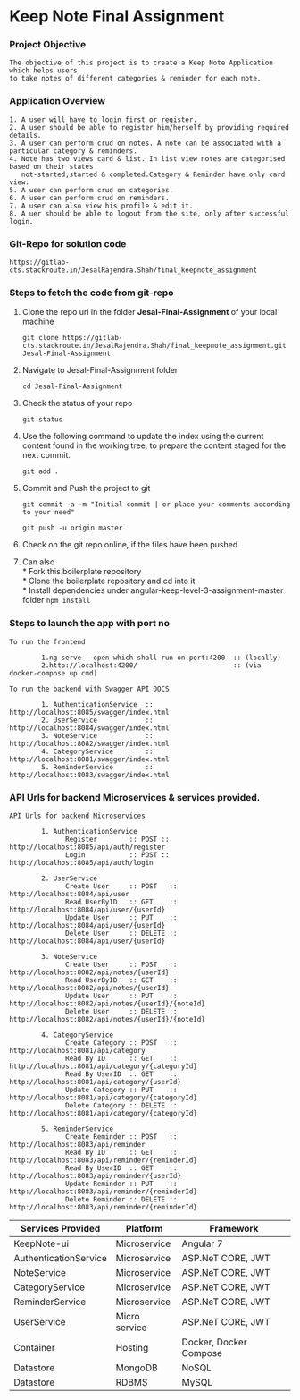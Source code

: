 # Keep Note Final Assignment 

### Project Objective

    The objective of this project is to create a Keep Note Application which helps users 
    to take notes of different categories & reminder for each note. 

### Application Overview

    1. A user will have to login first or register. 
    2. A user should be able to register him/herself by providing required details.  
    3. A user can perform crud on notes. A note can be associated with a particular category & reminders.
    4. Note has two views card & list. In list view notes are categorised based on their states
       not-started,started & completed.Category & Reminder have only card view. 
    5. A user can perform crud on categories. 
    6. A user can perform crud on reminders.  
    7. A user can also view his profile & edit it.
    8. A uer should be able to logout from the site, only after successful login. 
   
### Git-Repo for solution code

    https://gitlab-cts.stackroute.in/JesalRajendra.Shah/final_keepnote_assignment


### Steps to fetch the code from git-repo

1.  Clone the repo url in the folder **Jesal-Final-Assignment** of your local machine
     
     `git clone https://gitlab-cts.stackroute.in/JesalRajendra.Shah/final_keepnote_assignment.git Jesal-Final-Assignment`

2.  Navigate to Jesal-Final-Assignment folder

     `cd Jesal-Final-Assignment`

3.  Check the status of your repo 
     
      `git status`

4.  Use the following command to update the index using the current content found in the working tree, to prepare the content staged for the next commit.

      `git add .`
 
5.  Commit and Push the project to git

      `git commit -a -m "Initial commit | or place your comments according to your need"`

      `git push -u origin master`

6.  Check on the git repo online, if the files have been pushed


7.  Can also    
                *  Fork this boilerplate repository  
                *  Clone the boilerplate repository and cd into it  
                *  Install dependencies under angular-keep-level-3-assignment-master folder `npm install`  


### Steps to launch the app with port no

    To run the frontend 
    
            1.ng serve --open which shall run on port:4200  :: (locally)
            2.http://localhost:4200/                        :: (via docker-compose up cmd)
    
    To run the backend with Swagger API DOCS
    
            1. AuthenticationService  :: http://localhost:8085/swagger/index.html
            2. UserService            :: http://localhost:8084/swagger/index.html
            3. NoteService            :: http://localhost:8082/swagger/index.html
            4. CategoryService        :: http://localhost:8081/swagger/index.html
            5. ReminderService        :: http://localhost:8083/swagger/index.html


###  API Urls for backend Microservices & services provided.

    API Urls for backend Microservices

            1. AuthenticationService  
                  Register        :: POST :: http://localhost:8085/api/auth/register
                  Login           :: POST :: http://localhost:8085/api/auth/login

            2. UserService
                  Create User     :: POST   :: http://localhost:8084/api/user  
                  Read UserByID   :: GET    :: http://localhost:8084/api/user/{userId}
                  Update User     :: PUT    :: http://localhost:8084/api/user/{userId}
                  Delete User     :: DELETE :: http://localhost:8084/api/user/{userId}  
 
            3. NoteService            
                  Create User     :: POST   :: http://localhost:8082/api/notes/{userId}  
                  Read UserByID   :: GET    :: http://localhost:8082/api/notes/{userId}
                  Update User     :: PUT    :: http://localhost:8082/api/notes/{userId}/{noteId}
                  Delete User     :: DELETE :: http://localhost:8082/api/notes/{userId}/{noteId} 

            4. CategoryService     
                  Create Category :: POST   :: http://localhost:8081/api/category  
                  Read By ID      :: GET    :: http://localhost:8081/api/category/{categoryId}
                  Read By UserID  :: GET    :: http://localhost:8081/api/category/{userId}
                  Update Category :: PUT    :: http://localhost:8081/api/category/{categoryId}
                  Delete Category :: DELETE :: http://localhost:8081/api/category/{categoryId} 

            5. ReminderService   
                  Create Reminder :: POST   :: http://localhost:8083/api/reminder  
                  Read By ID      :: GET    :: http://localhost:8083/api/reminder/{reminderId}
                  Read By UserID  :: GET    :: http://localhost:8083/api/reminder/{userId}
                  Update Reminder :: PUT    :: http://localhost:8083/api/reminder/{reminderId}
                  Delete Reminder :: DELETE :: http://localhost:8083/api/reminder/{reminderId} 

 

| **Services Provided** | **Platform** | **Framework** | 
| ----------| ------------ | --------------------------- | 
| KeepNote-ui | Microservice | Angular 7 |
| AuthenticationService |  Microservice | ASP.NeT CORE, JWT |
| NoteService |  Microservice | ASP.NeT CORE, JWT |
| CategoryService |  Microservice |  ASP.NeT CORE, JWT |
| ReminderService |  Microservice |  ASP.NeT CORE, JWT |
| UserService| Micro service | ASP.NeT CORE, JWT |
| Container | Hosting | Docker, Docker Compose |
| Datastore | MongoDB | NoSQL  | 
| Datastore | RDBMS | MySQL  | 






